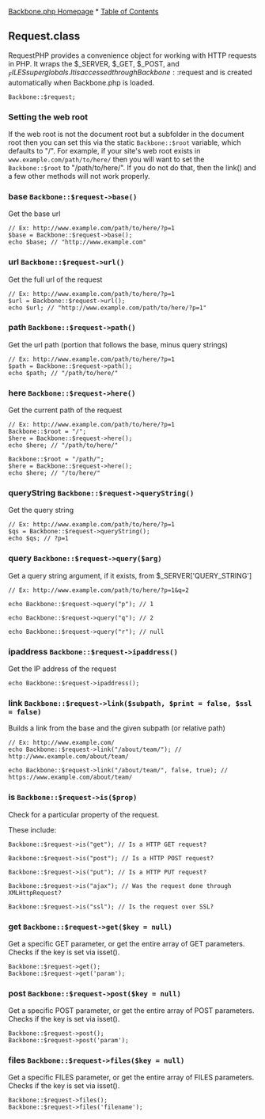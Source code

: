 [Backbone.php Homepage](https://github.com/jamesatracy/Backbone.php) * [Table of Contents](toc.md)

## Request.class

RequestPHP provides a convenience object for working with HTTP requests in PHP. It wraps the $_SERVER, $_GET, $_POST, and $_FILES super globals. It is accessed through Backbone::$request and is created automatically when Backbone.php is loaded.

	Backbone::$request;

### Setting the web root

If the web root is not the document root but a subfolder in the document root then you can set this via the static `Backbone::$root` variable, which defaults to "/". For example, if your site's web root exists in `www.example.com/path/to/here/` then you will want to set the `Backbone::$root` to "/path/to/here/". If you do not do that, then the link() and a few other methods will not work properly. 

### base `Backbone::$request->base()`

Get the base url

	// Ex: http://www.example.com/path/to/here/?p=1
	$base = Backbone::$request->base();
	echo $base; // "http://www.example.com"

### url `Backbone::$request->url()`

Get the full url of the request

	// Ex: http://www.example.com/path/to/here/?p=1 
	$url = Backbone::$request->url();
	echo $url; // "http://www.example.com/path/to/here/?p=1"

### path `Backbone::$request->path()`

Get the url path (portion that follows the base, minus query strings)

	// Ex: http://www.example.com/path/to/here/?p=1
	$path = Backbone::$request->path();
	echo $path; // "/path/to/here/"

### here `Backbone::$request->here()`

Get the current path of the request

	// Ex: http://www.example.com/path/to/here/?p=1
	Backbone::$root = "/";
	$here = Backbone::$request->here();
	echo $here; // "/path/to/here/" 
	
	Backbone::$root = "/path/";
	$here = Backbone::$request->here();
	echo $here; // "/to/here/" 

### queryString `Backbone::$request->queryString()`

Get the query string

	// Ex: http://www.example.com/path/to/here/?p=1
	$qs = Backbone::$request->queryString();
	echo $qs; // ?p=1

### query `Backbone::$request->query($arg)`

Get a query string argument, if it exists, from $_SERVER['QUERY_STRING']

	// Ex: http://www.example.com/path/to/here/?p=1&q=2

	echo Backbone::$request->query("p"); // 1

	echo Backbone::$request->query("q"); // 2

	echo Backbone::$request->query("r"); // null

### ipaddress `Backbone::$request->ipaddress()`

Get the IP address of the request

	echo Backbone::$request->ipaddress();

### link `Backbone::$request->link($subpath, $print = false, $ssl = false)`

Builds a link from the base and the given subpath (or relative path)

	// Ex: http://www.example.com/
	echo Backbone::$request->link("/about/team/"); // http://www.example.com/about/team/

	echo Backbone::$request->link("/about/team/", false, true); // https://www.example.com/about/team/

### is `Backbone::$request->is($prop)`

Check for a particular property of the request.
	
These include:

	Backbone::$request->is("get"); // Is a HTTP GET request?

	Backbone::$request->is("post"); // Is a HTTP POST request?

	Backbone::$request->is("put"); // Is a HTTP PUT request?

	Backbone::$request->is("ajax"); // Was the request done through XMLHttpRequest?

	Backbone::$request->is("ssl"); // Is the request over SSL?

### get `Backbone::$request->get($key = null)`

Get a specific GET parameter, or get the entire array of GET parameters. Checks if the key is set via isset().

	Backbone::$request->get();
	Backbone::$request->get('param');

### post `Backbone::$request->post($key = null)`

Get a specific POST parameter, or get the entire array of POST parameters. Checks if the key is set via isset().

	Backbone::$request->post();
	Backbone::$request->post('param');

### files `Backbone::$request->files($key = null)`

Get a specific FILES parameter, or get the entire array of FILES parameters. Checks if the key is set via isset().

	Backbone::$request->files();
	Backbone::$request->files('filename');